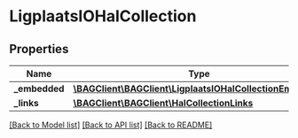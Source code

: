 # LigplaatsIOHalCollection

## Properties
Name | Type | Description | Notes
------------ | ------------- | ------------- | -------------
**_embedded** | [**\BAGClient\BAGClient\LigplaatsIOHalCollectionEmbedded**](LigplaatsIOHalCollectionEmbedded.md) |  | [optional] 
**_links** | [**\BAGClient\BAGClient\HalCollectionLinks**](HalCollectionLinks.md) |  | [optional] 

[[Back to Model list]](../../README.md#documentation-for-models) [[Back to API list]](../../README.md#documentation-for-api-endpoints) [[Back to README]](../../README.md)

